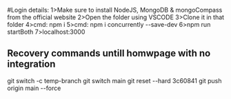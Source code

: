 #Login details:
1>Make sure to install NodeJS, MongoDB & mongoCompass from the official website
2>Open the folder using VSCODE
3>Clone it in that folder
4>cmd: npm i
5>cmd: npm i concurrently --save-dev
6>npm run startBoth
7>localhost:3000





## Recovery commands untill homwpage with no integration
git switch -c temp-branch
git switch main
git reset --hard 3c60841
git push origin main --force
